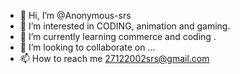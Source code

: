 - 👋 Hi, I’m @Anonymous-srs
- 👀 I’m interested in CODING, animation and gaming.
- 🌱 I’m currently learning commerce and coding .
- 💞️ I’m looking to collaborate on ...
- 📫 How to reach me 27122002srs@gmail.com

<!---
Anonymous-srs/Anonymous-srs is a ✨ special ✨ repository because its `README.md` (this file) appears on your GitHub profile.
You can click the Preview link to take a look at your changes.
--->
